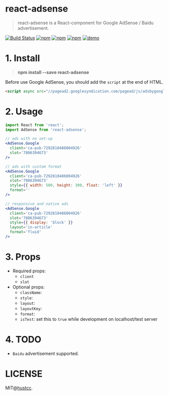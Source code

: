 # react-adsense

> react-adsense is a React-component for Google AdSense / Baidu advertisement.

[![Build Status](https://travis-ci.org/hustcc/react-adsense.svg?branch=master)](https://travis-ci.org/hustcc/react-adsense)
[![npm](https://img.shields.io/npm/v/react-adsense.svg)](https://www.npmjs.com/package/react-adsense)
[![npm](https://img.shields.io/npm/dm/react-adsense.svg)](https://www.npmjs.com/package/react-adsense)
[![npm](https://img.shields.io/npm/l/react-adsense.svg)](https://www.npmjs.com/package/react-adsense)
[![demo](https://img.shields.io/badge/LiveDemo-ClickHere-ff69b4.svg)](http://git.hust.cc/react-adsense/)


# 1. Install

> **npm install --save react-adsense**

Before use Google AdSense, you should add the `script` at the end of HTML.

```html
<script async src="//pagead2.googlesyndication.com/pagead/js/adsbygoogle.js"></script>
```


# 2. Usage

```jsx
import React from 'react';
import AdSense from 'react-adsense';

// ads with no set-up
<AdSense.Google
  client='ca-pub-7292810486004926'
  slot='7806394673'
/>

// ads with custom format
<AdSense.Google
  client='ca-pub-7292810486004926'
  slot='7806394673'
  style={{ width: 500, height: 300, float: 'left' }}
  format=''
/>

// responsive and native ads
<AdSense.Google
  client='ca-pub-7292810486004926'
  slot='7806394673'
  style={{ display: 'block' }}
  layout='in-article'
  format='fluid'
/>
```


# 3. Props

 - Required props:
   - `client`
   - `slot`
 - Optional props:
   - `className`:
   - `style`:
   - `layout`:
   - `layoutKey`:
   - `format`:
   - `isTest`: set this to `true` while development on localhost/test server 


# 4. TODO

 - `Baidu` advertisement supported.


# LICENSE

MIT@[hustcc](https://github.com/hustcc).
